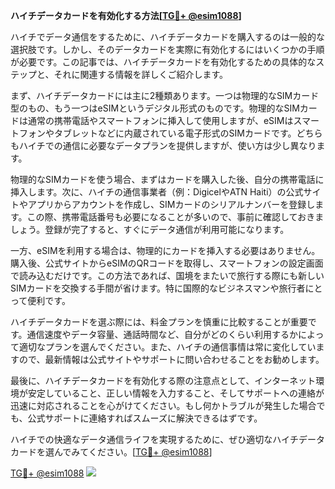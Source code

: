 **ハイチデータカードを有効化する方法[[TG💪+ @esim1088](https://t.me/s/esim1088)]**

ハイチでデータ通信をするために、ハイチデータカードを購入するのは一般的な選択肢です。しかし、そのデータカードを実際に有効化するにはいくつかの手順が必要です。この記事では、ハイチデータカードを有効化するための具体的なステップと、それに関連する情報を詳しくご紹介します。

まず、ハイチデータカードには主に2種類あります。一つは物理的なSIMカード型のもの、もう一つはeSIMというデジタル形式のものです。物理的なSIMカードは通常の携帯電話やスマートフォンに挿入して使用しますが、eSIMはスマートフォンやタブレットなどに内蔵されている電子形式のSIMカードです。どちらもハイチでの通信に必要なデータプランを提供しますが、使い方は少し異なります。

物理的なSIMカードを使う場合、まずはカードを購入した後、自分の携帯電話に挿入します。次に、ハイチの通信事業者（例：DigicelやATN Haiti）の公式サイトやアプリからアカウントを作成し、SIMカードのシリアルナンバーを登録します。この際、携帯電話番号も必要になることが多いので、事前に確認しておきましょう。登録が完了すると、すぐにデータ通信が利用可能になります。

一方、eSIMを利用する場合は、物理的にカードを挿入する必要はありません。購入後、公式サイトからeSIMのQRコードを取得し、スマートフォンの設定画面で読み込むだけです。この方法であれば、国境をまたいで旅行する際にも新しいSIMカードを交換する手間が省けます。特に国際的なビジネスマンや旅行者にとって便利です。

ハイチデータカードを選ぶ際には、料金プランを慎重に比較することが重要です。通信速度やデータ容量、通話時間など、自分がどのくらい利用するかによって適切なプランを選んでください。また、ハイチの通信事情は常に変化していますので、最新情報は公式サイトやサポートに問い合わせることをお勧めします。

最後に、ハイチデータカードを有効化する際の注意点として、インターネット環境が安定していること、正しい情報を入力すること、そしてサポートへの連絡が迅速に対応されることを心がけてください。もし何かトラブルが発生した場合でも、公式サポートに連絡すればスムーズに解決できるはずです。

ハイチでの快適なデータ通信ライフを実現するために、ぜひ適切なハイチデータカードを選んでみてください。[[TG💪+ @esim1088](https://t.me/s/esim1088)]

[TG💪+ @esim1088](https://t.me/s/esim1088) ![](https://i.postimg.cc/Y0z9fWf4/image.png)